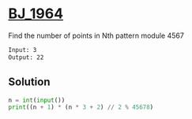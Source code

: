 # [BJ_1964](https://acmicpc.net/problem/1964)

Find the number of points in Nth pattern module 4567


```txt
Input: 3
Output: 22
```

## Solution

```py
n = int(input())
print((n + 1) * (n * 3 + 2) // 2 % 45678)
```
